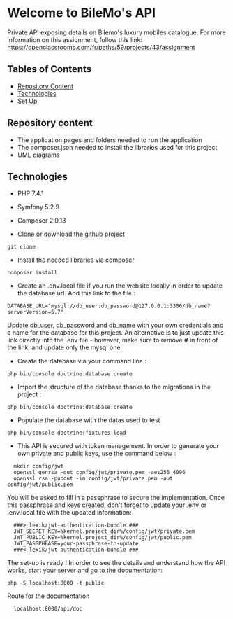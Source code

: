# Welcome to BileMo's API

Private API exposing details on Bilemo's luxury mobiles catalogue. For more information on this assignment, follow this link:
https://openclassrooms.com/fr/paths/59/projects/43/assignment 

## Tables of Contents
  * [Repository Content](#repository-content)
  * [Technologies](#technologies)
  * [Set Up](#set-up)

## Repository content
  * The application pages and folders needed to run the application
  * The composer.json needed to install the libraries used for this project
  * UML diagrams

## Technologies
  * PHP 7.4.1
  * Symfony 5.2.9
  * Composer 2.0.13

  * Clone or download the github project
  ```
  git clone 
  ```
  * Install the needed libraries via composer
  ```
  composer install
  ```
  * Create an .env.local file if you run the website locally in order to update the database url. Add this link to the file :
  ```
  DATABASE_URL="mysql://db_user:db_password@127.0.0.1:3306/db_name?serverVersion=5.7"
  ```
  Update db_user, db_password and db_name with your own credentials and a name for the database for this project.
  An alternative is to just update this link directly into the .env file - however, make sure to remove # in front of the link, and update only the mysql one.

  * Create the database via your command line :
  ```
  php bin/console doctrine:database:create
  ```
  * Import the structure of the database thanks to the migrations in the project :
  ```
  php bin/console doctrine:database:create
  ```
  * Populate the database with the datas used to test
  ```
  php bin/console doctrine:fixtures:load
  ```
  * This API is secured with token management. In order to generate your own private and public keys, use the command below :
  ```
    mkdir config/jwt
    openssl genrsa -out config/jwt/private.pem -aes256 4096
    openssl rsa -pubout -in config/jwt/private.pem -out config/jwt/public.pem
  ```
You will be asked to fill in a passphrase to secure the implementation. Once this passphrase and keys created, don't forget to update your .env or .env.local file with the updated information:
  ```
    ###> lexik/jwt-authentication-bundle ###
    JWT_SECRET_KEY=%kernel.project_dir%/config/jwt/private.pem
    JWT_PUBLIC_KEY=%kernel.project_dir%/config/jwt/public.pem
    JWT_PASSPHRASE=your-passphrase-to-update
    ###< lexik/jwt-authentication-bundle ###
  ```

The set-up is ready ! In order to see the details and understand how the API works, start your server and go to the documentation:
  ```
  php -S localhost:8000 -t public
  ```
  
  Route for the documentation 
  ```
    localhost:8000/api/doc
  ```
